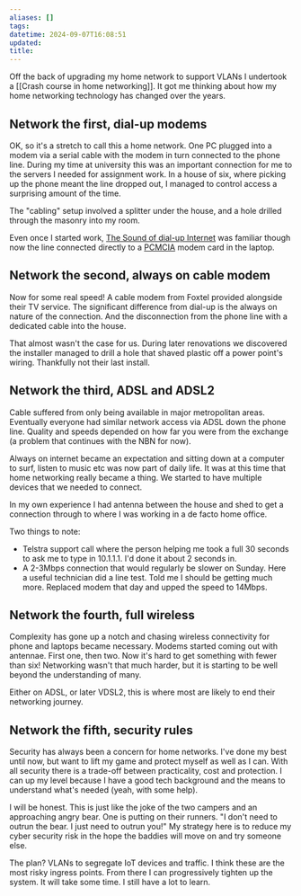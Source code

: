 ```yaml
---
aliases: []
tags: 
datetime: 2024-09-07T16:08:51
updated: 
title: 
---
```

Off the back of upgrading my home network to support VLANs I undertook a [[Crash course in home networking]]. It got me thinking about how my home networking technology has changed over the years.
## Network the first, dial-up modems
OK, so it's a stretch to call this a home network. One PC plugged into a modem via a serial cable with the modem in turn connected to the phone line. During my time at university this was an important connection for me to the servers I needed for assignment work. In a house of six, where picking up the phone meant the line dropped out, I managed to control access a surprising amount of the time.

The "cabling" setup involved a splitter under the house, and a hole drilled through the masonry into my room.

Even once I started work, [The Sound of dial-up Internet](https://www.youtube.com/watch?v=gsNaR6FRuO0) was familiar though now the line connected directly to a [PCMCIA](https://en.wikipedia.org/wiki/PC_Card) modem card in the laptop.
## Network the second, always on cable modem
Now for some real speed! A cable modem from Foxtel provided alongside their TV service. The significant difference from dial-up is the always on nature of the connection. And the disconnection from the phone line with a dedicated cable into the house.

That almost wasn't the case for us. During later renovations we discovered the installer managed to drill a hole that shaved plastic off a power point's wiring. Thankfully not their last install.
## Network the third, ADSL and ADSL2
Cable suffered from only being available in major metropolitan areas. Eventually everyone had similar network access via ADSL down the phone line. Quality and speeds depended on how far you were from the exchange (a problem that continues with the NBN for now). 

Always on internet became an expectation and sitting down at a computer to surf, listen to music etc was now part of daily life. It was at this time that home networking really became a thing. We started to have multiple devices that we needed to connect.

In my own experience I had antenna between the house and shed to get a connection through to where I was working in a de facto home office.

Two things to note:
- Telstra support call where the person helping me took a full 30 seconds to ask me to type in 10.1.1.1. I'd done it about 2 seconds in.
- A 2-3Mbps connection that would regularly be slower on Sunday. Here a useful technician did a line test. Told me I should be getting much more. Replaced modem that day and upped the speed to 14Mbps.
## Network the fourth, full wireless
Complexity has gone up a notch and chasing wireless connectivity for phone and laptops became necessary. Modems started coming out with antennae. First one, then two. Now it's hard to get something with fewer than six! Networking wasn't that much harder, but it is starting to be well beyond the understanding of many.

Either on ADSL, or later VDSL2, this is where most are likely to end their networking journey.
## Network the fifth, security rules
Security has always been a concern for home networks. I've done my best until now, but want to lift my game and protect myself as well as I can. With all security there is a trade-off between practicality, cost and protection. I can up my level because I have a good tech background and the means to understand what's needed (yeah, with some help).

I will be honest. This is just like the joke of the two campers and an approaching angry bear. One is putting on their runners. "I don't need to outrun the bear. I just need to outrun you!" My strategy here is to reduce my cyber security risk in the hope the baddies will move on and try someone else.

The plan? VLANs to segregate IoT devices and traffic. I think these are the most risky ingress points. From there I can progressively tighten up the system. It will take some time. I still have a lot to learn.